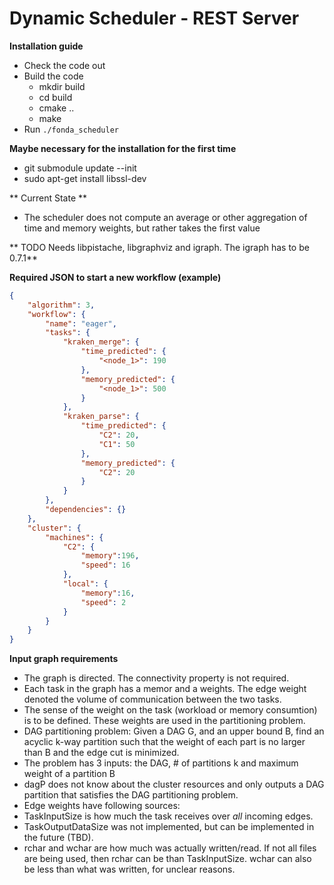 # Dynamic Scheduler - REST Server

**Installation guide**

* Check the code out
* Build the code
  * mkdir build
  * cd build
  * cmake ..
  * make
*  Run ```./fonda_scheduler ```

**Maybe necessary for the installation for the first time**

* git submodule update --init
* sudo apt-get install libssl-dev

** Current State  **
* The scheduler does not compute an average or other aggregation of time and memory weights, but rather takes the first value

** TODO Needs libpistache, libgraphviz and igraph. The igraph has to be 0.7.1**

**Required JSON to start a new workflow (example)**

```json
{
    "algorithm": 3,
    "workflow": {
        "name": "eager",
        "tasks": {
            "kraken_merge": {
                "time_predicted": {
                    "<node_1>": 190
                },
                "memory_predicted": {
                    "<node_1>": 500
                }
            },
            "kraken_parse": {
                "time_predicted": {
                    "C2": 20,
                    "C1": 50
                },
                "memory_predicted": {
                    "C2": 20
                }
            }
        },
        "dependencies": {}
    },
    "cluster": {
        "machines": {
            "C2": {
                "memory":196,
                "speed": 16
            },
            "local": {
                "memory":16,
                "speed": 2
            }            
        }
    }
}
```

**Input graph requirements**
* The graph is directed. The connectivity property is not required.
* Each task in the graph has a memor and a  weights.  The edge weight denoted the volume of communication between the two tasks.
* The sense of the weight on the task (workload or memory consumtion) is to be defined. These weights are used in the partitioning problem.
* DAG partitioning problem: Given a DAG G, and an upper bound B, find an acyclic k-way partition such that the weight of each part is no larger than B and the edge cut is minimized.
* The problem has 3 inputs: the DAG, # of partitions k and maximum weight of a partition B
* dagP does not know about the cluster resources and only outputs a DAG partition that satisfies the DAG partitioning problem.
* Edge weights have following sources:
 *  TaskInputSize is how much the task receives over *all* incoming edges.
 *  TaskOutputDataSize was not implemented, but can be implemented in the future (TBD).
 *  rchar and wchar are how much was actually written/read. If not all files are being used, then rchar can be than TaskInputSize. wchar can also be less than what was written, for unclear reasons.


